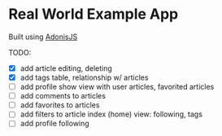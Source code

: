 # Real World Example App

Built using [AdonisJS](https://adonisjs.com)

TODO:

- [X] add article editing, deleting
- [X] add tags table, relationship w/ articles
- [ ] add profile show view with user articles, favorited articles
- [ ] add comments to articles
- [ ] add favorites to articles
- [ ] add filters to article index (home) view: following, tags
- [ ] add profile following
